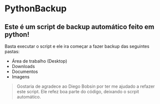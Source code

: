 # PythonBackup

## Este é um script de backup automático feito em python! ##

Basta executar o script e ele ira começar a fazer backup das seguintes pastas:
* Área de trabalho (Desktop)
* Downloads 
* Documentos
* Imagens

> Gostaria de agradece ao Diego Bobsin por ter me ajudado a refazer este script. Ele refez boa parte do código, deixando o scrpit automático.
